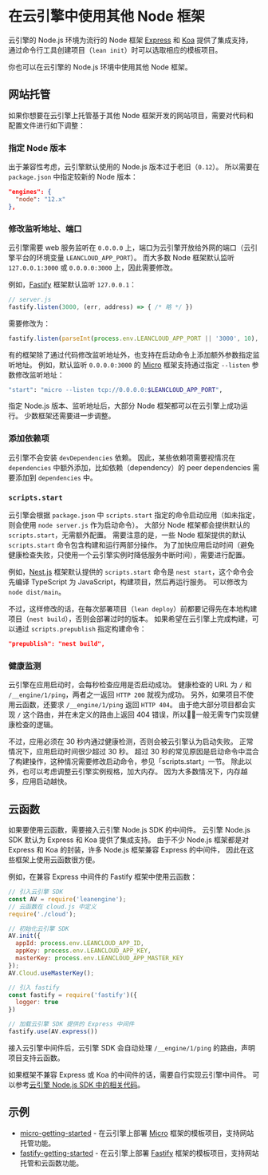 # 在云引擎中使用其他 Node 框架

云引擎的 Node.js 环境为流行的 Node 框架 [Express] 和 [Koa] 提供了集成支持，
通过命令行工具创建项目（`lean init`）时可以选取相应的模板项目。

[Express]: https://github.com/leancloud/node-js-getting-started
[Koa]: https://github.com/leancloud/koa-getting-started

你也可以在云引擎的 Node.js 环境中使用其他 Node 框架。

## 网站托管

如果你想要在云引擎上托管基于其他 Node 框架开发的网站项目，需要对代码和配置文件进行如下调整：

### 指定 Node 版本

出于兼容性考虑，云引擎默认使用的 Node.js 版本过于老旧（`0.12`）。
所以需要在 `package.json` 中指定较新的 Node 版本：

```json
"engines": {
  "node": "12.x"
},
```

### 修改监听地址、端口

云引擎需要 web 服务监听在 `0.0.0.0` 上，端口为云引擎开放给外网的端口（云引擎平台的环境变量 `LEANCLOUD_APP_PORT`）。
而大多数 Node 框架默认监听 `127.0.0.1:3000` 或 `0.0.0.0:3000` 上，因此需要修改。

例如，[Fastify] 框架默认监听 `127.0.0.1`：

[Fastify]: https://www.fastify.io/

```js
// server.js
fastify.listen(3000, (err, address) => { /* 略 */ })
```

需要修改为：

```js
fastify.listen(parseInt(process.env.LEANCLOUD_APP_PORT || '3000', 10), '0.0.0.0', (err, addr) => { /* 略 */ }) 
```

有的框架除了通过代码修改监听地址外，也支持在启动命令上添加额外参数指定监听地址。
例如，默认监听 `0.0.0.0:3000` 的 [Micro] 框架支持通过指定 `--listen` 参数修改监听地址：

```sh
"start": "micro --listen tcp://0.0.0.0:$LEANCLOUD_APP_PORT",
```

[Micro]: https://github.com/zeit/micro

指定 Node.js 版本、监听地址后，大部分 Node 框架都可以在云引擎上成功运行。
少数框架还需要进一步调整。

### 添加依赖项

云引擎不会安装 `devDependencies` 依赖。
因此，某些依赖项需要视情况在 `dependencies` 中额外添加，比如依赖（dependency）的 peer dependencies 需要添加到 `dependencies` 中。

### `scripts.start`

云引擎会根据 `package.json` 中 `scripts.start` 指定的命令启动应用（如未指定，则会使用 `node server.js` 作为启动命令）。
大部分 Node 框架都会提供默认的 `scripts.start`，无需额外配置。
需要注意的是，一些 Node 框架提供的默认 `scripts.start` 命令包含构建和运行两部分操作。
为了加快应用启动时间（避免健康检查失败，只使用一个云引擎实例时降低服务中断时间），需要进行配置。

例如，[Nest.js] 框架默认提供的 `scripts.start` 命令是 `nest start`，这个命令会先编译 TypeScript 为 JavaScript，构建项目，然后再运行服务。
可以修改为 `node dist/main`。

[Nest.js]: https://nestjs.com/

不过，这样修改的话，在每次部署项目（`lean deploy`）前都要记得先在本地构建项目（`nest build`），否则会部署过时的版本。
如果希望在云引擎上完成构建，可以通过 `scripts.prepublish` 指定构建命令：

```json
"prepublish": "nest build",
```

### 健康监测

云引擎在应用启动时，会每秒检查应用是否启动成功。
健康检查的 URL 为 `/` 和 `/__engine/1/ping`，两者之一返回 `HTTP 200` 就视为成功。
另外，如果项目不使用云函数，还要求 `/__engine/1/ping` 返回 `HTTP 404`。
由于绝大部分项目都会实现 `/` 这个路由，并在未定义的路由上返回 404 错误，所以一般无需专门实现健康检查的逻辑。

不过，应用必须在 30 秒内通过健康检测，否则会被云引擎认为启动失败。
正常情况下，应用启动时间很少超过 30 秒。
超过 30 秒的常见原因是启动命令中混合了构建操作，这种情况需要修改启动命令，参见「scripts.start」一节。
除此以外，也可以考虑调整云引擎实例规格，加大内存。
因为大多数情况下，内存越多，应用启动越快。

## 云函数

如果要使用云函数，需要接入云引擎 Node.js SDK 的中间件。
云引擎 Node.js SDK 默认为 Express 和 Koa 提供了集成支持。
由于不少 Node.js 框架都是对 Express 和 Koa 的封装，许多 Node.js 框架兼容 Express 的中间件，
因此在这些框架上使用云函数很方便。

例如，在兼容 Express 中间件的 Fastify 框架中使用云函数：

```js
// 引入云引擎 SDK
const AV = require('leanengine');
// 云函数在 cloud.js 中定义
require('./cloud');

// 初始化云引擎 SDK
AV.init({
  appId: process.env.LEANCLOUD_APP_ID,
  appKey: process.env.LEANCLOUD_APP_KEY,
  masterKey: process.env.LEANCLOUD_APP_MASTER_KEY
});
AV.Cloud.useMasterKey();

// 引入 fastify
const fastify = require('fastify')({
  logger: true
})

// 加载云引擎 SDK 提供的 Express 中间件
fastify.use(AV.express())
```

接入云引擎中间件后，云引擎 SDK 会自动处理 `/__engine/1/ping` 的路由，声明项目支持云函数。

如果框架不兼容 Express 或 Koa 的中间件的话，需要自行实现云引擎中间件。
可以参考[云引擎 Node.js SDK 中的相关代码][code]。

[code]: https://github.com/leancloud/leanengine-node-sdk/blob/master/lib/frameworks.js

## 示例

- [micro-getting-started] -  在云引擎上部署 [Micro] 框架的模板项目，支持网站托管功能。
- [fastify-getting-started] - 在云引擎上部署 [Fastify] 框架的模板项目，支持网站托管和云函数功能。

[micro-getting-started]: https://github.com/weakish/micro-getting-started
[fastify-getting-started]: https://github.com/weakish/fastify-getting-started